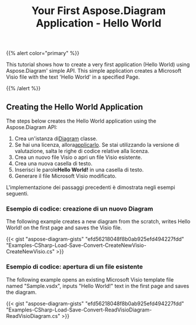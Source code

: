 ﻿---
title: Your First Aspose.Diagram Application - Hello World
type: docs
weight: 30
url: /it/net/your-first-aspose-diagram-application-hello-world/
description: Questa pagina descrive come creare la prima applicazione con la libreria Aspose.Diagram.
---
{{% alert color="primary" %}}

This tutorial shows how to create a very first application (Hello World) using Aspose.Diagram' simple API. This simple application creates a Microsoft Visio file with the text 'Hello World' in a specified Page.

{{% /alert %}}

## **Creating the Hello World Application**

The steps below creates the Hello World application using the Aspose.Diagram API:

1.  Crea un'istanza di[Diagram](https://reference.aspose.com/diagram/net/aspose.diagram/diagram) classe.
1.  Se hai una licenza, allora[applicarlo](https://reference.aspose.com/diagram/net/aspose.diagram/license).
 Se stai utilizzando la versione di valutazione, salta le righe di codice relative alla licenza.
1. Crea un nuovo file Visio o apri un file Visio esistente.
1. Crea una nuova casella di testo.
1.  Inserisci le parole**Hello World!** in una casella di testo.
1. Generare il file Microsoft Visio modificato.

L'implementazione dei passaggi precedenti è dimostrata negli esempi seguenti.

### **Esempio di codice: creazione di un nuovo Diagram**

The following example creates a new diagram from the scratch, writes Hello World! on the first page and saves the Visio file.

{{< gist "aspose-diagram-gists" "efd56218048f8b0ab925efd494227fdd" "Examples-CSharp-Load-Save-Convert-CreateNewVisio-CreateNewVisio.cs" >}}

### **Esempio di codice: apertura di un file esistente**

The following example opens an existing Microsoft Visio template file named "Sample.vsdx", inputs "Hello World!" text in the first page and saves the diagram.

{{< gist "aspose-diagram-gists" "efd56218048f8b0ab925efd494227fdd" "Examples-CSharp-Load-Save-Convert-ReadVisioDiagram-ReadVisioDiagram.cs" >}}
